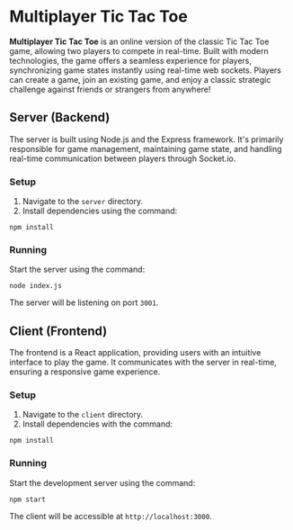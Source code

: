 # Multiplayer Tic Tac Toe

**Multiplayer Tic Tac Toe** is an online version of the classic Tic Tac Toe game, allowing two players to compete in real-time. Built with modern technologies, the game offers a seamless experience for players, synchronizing game states instantly using real-time web sockets. Players can create a game, join an existing game, and enjoy a classic strategic challenge against friends or strangers from anywhere!

## Server (Backend)

The server is built using Node.js and the Express framework. It's primarily responsible for game management, maintaining game state, and handling real-time communication between players through Socket.io.

### Setup

1. Navigate to the `server` directory.
2. Install dependencies using the command:
```
npm install
```

### Running

Start the server using the command:
```
node index.js
```

The server will be listening on port `3001`.

## Client (Frontend)

The frontend is a React application, providing users with an intuitive interface to play the game. It communicates with the server in real-time, ensuring a responsive game experience.

### Setup

1. Navigate to the `client` directory.
2. Install dependencies with the command:
```
npm install
```

### Running

Start the development server using the command:
```
npm start
```

The client will be accessible at `http://localhost:3000`.
